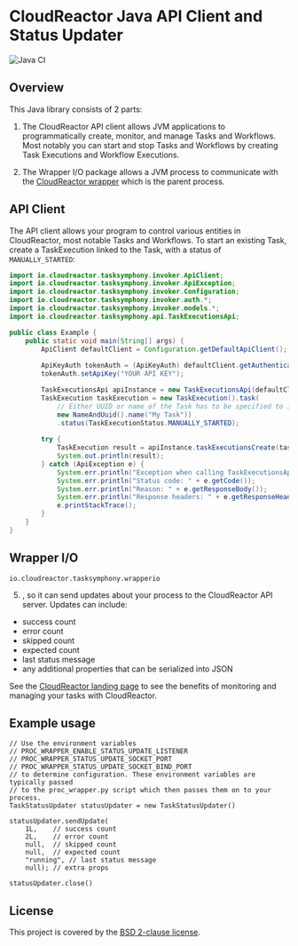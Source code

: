 # CloudReactor Java API Client and Status Updater

![Java CI](https://github.com/CloudReactor/cloudreactor-tasksymphony-wrapper-io-java/workflows/Java%20CI/badge.svg?branch=master)

## Overview

This Java library consists of 2 parts:

1) The CloudReactor API client allows JVM applications to programmatically 
create, monitor, and manage Tasks and Workflows. Most notably you can start and stop
Tasks and Workflows by creating Task Executions and Workflow Executions. 

2) The Wrapper I/O package allows a JVM process to communicate with the 
[CloudReactor wrapper](https://github.com/CloudReactor/cloudreactor-procwrapper) 
which is the parent process. 

## API Client

The API client allows your program to control various entities in CloudReactor,
most notable Tasks and Workflows. To start an existing Task, create a 
TaskExecution linked to the Task, with a status of `MANUALLY_STARTED`:

```java
import io.cloudreactor.tasksymphony.invoker.ApiClient;
import io.cloudreactor.tasksymphony.invoker.ApiException;
import io.cloudreactor.tasksymphony.invoker.Configuration;
import io.cloudreactor.tasksymphony.invoker.auth.*;
import io.cloudreactor.tasksymphony.invoker.models.*;
import io.cloudreactor.tasksymphony.api.TaskExecutionsApi;

public class Example {
    public static void main(String[] args) {
        ApiClient defaultClient = Configuration.getDefaultApiClient();
        
        ApiKeyAuth tokenAuth = (ApiKeyAuth) defaultClient.getAuthentication("tokenAuth");
        tokenAuth.setApiKey("YOUR API KEY");

        TaskExecutionsApi apiInstance = new TaskExecutionsApi(defaultClient);
        TaskExecution taskExecution = new TaskExecution().task(
            // Either UUID or name of the Task has to be specified to identify the Task
            new NameAndUuid().name("My Task"))
            .status(TaskExecutionStatus.MANUALLY_STARTED);
        
        try {
            TaskExecution result = apiInstance.taskExecutionsCreate(taskExecution);
            System.out.println(result);
        } catch (ApiException e) {
            System.err.println("Exception when calling TaskExecutionsApi#taskExecutionsCreate");
            System.err.println("Status code: " + e.getCode());
            System.err.println("Reason: " + e.getResponseBody());
            System.err.println("Response headers: " + e.getResponseHeaders());
            e.printStackTrace();
        }
    }
}
```
 
## Wrapper I/O

`io.cloudreactor.tasksymphony.wrapperio`

5) , so it can send updates about your process to the CloudReactor API
server. Updates can include:

* success count
* error count
* skipped count
* expected count
* last status message
* any additional properties that can be serialized into JSON

See the [CloudReactor landing page](https://www.cloudreactor.io/) to see the benefits of monitoring and managing your 
tasks with CloudReactor.

## Example usage

    // Use the environment variables 
    // PROC_WRAPPER_ENABLE_STATUS_UPDATE_LISTENER
    // PROC_WRAPPER_STATUS_UPDATE_SOCKET_PORT
    // PROC_WRAPPER_STATUS_UPDATE_SOCKET_BIND_PORT
    // to determine configuration. These environment variables are typically passed
    // to the proc_wrapper.py script which then passes them on to your process.    
    TaskStatusUpdater statusUpdater = new TaskStatusUpdater()
    
    statusUpdater.sendUpdate(
        1L,    // success count
        2L,    // error count
        null,  // skipped count
        null,  // expected count 
        "running", // last status message
        null); // extra props    
        
    statusUpdater.close()

## License

This project is covered by the [BSD 2-clause license](https://opensource.org/licenses/BSD-2-Clause).
